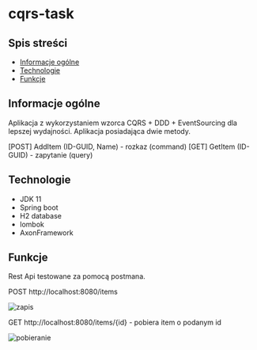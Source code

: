 # cqrs-task

## Spis streści
* [Informacje ogólne](#informacje-ogólne)
* [Technologie](#technologie)
* [Funkcje](#funkcje)


## Informacje ogólne
Aplikacja z wykorzystaniem wzorca CQRS + DDD + EventSourcing dla lepszej wydajności. 
Aplikacja posiadająca  dwie metody.

[POST] AddItem (ID-GUID, Name) - rozkaz (command)
[GET] GetItem (ID-GUID) - zapytanie (query)
 

## Technologie
- JDK 11
- Spring boot
- H2 database
- lombok
- AxonFramework


## Funkcje

Rest Api testowane za pomocą postmana.

POST http://localhost:8080/items

![zapis](https://user-images.githubusercontent.com/65442274/145728114-f7d24134-7e0b-4301-8247-c18f9804e40c.PNG)

GET http://localhost:8080/items/{id} - pobiera item o podanym id

![pobieranie](https://user-images.githubusercontent.com/65442274/145728144-caf26ea9-7279-4031-a537-34d844d13c38.PNG)

